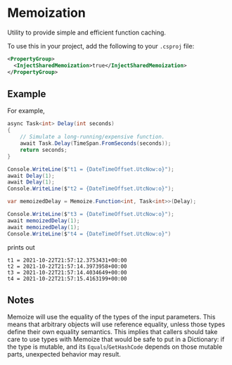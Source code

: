 # Memoization

Utility to provide simple and efficient function caching.

To use this in your project, add the following to your `.csproj` file:

```xml
<PropertyGroup>
  <InjectSharedMemoization>true</InjectSharedMemoization>
</PropertyGroup>
```

## Example

For example,

```csharp
async Task<int> Delay(int seconds)
{
    // Simulate a long-running/expensive function.
    await Task.Delay(TimeSpan.FromSeconds(seconds));
    return seconds;
}

Console.WriteLine($"t1 = {DateTimeOffset.UtcNow:o}");
await Delay(1);
await Delay(1);
Console.WriteLine($"t2 = {DateTimeOffset.UtcNow:o}");

var memoizedDelay = Memoize.Function<int, Task<int>>(Delay);

Console.WriteLine($"t3 = {DateTimeOffset.UtcNow:o}");
await memoizedDelay(1);
await memoizedDelay(1);
Console.WriteLine($"t4 = {DateTimeOffset.UtcNow:o}")
```

prints out

```text
t1 = 2021-10-22T21:57:12.3753431+00:00
t2 = 2021-10-22T21:57:14.3973958+00:00
t3 = 2021-10-22T21:57:14.4034649+00:00
t4 = 2021-10-22T21:57:15.4163199+00:00
```

## Notes

Memoize will use the equality of the types of the input parameters. This means that arbitrary objects
will use reference equality, unless those types define their own equality semantics. This implies that
callers should take care to use types with Memoize that would be safe to put in a Dictionary: if the
type is mutable, and its `Equals`/`GetHashCode` depends on those mutable parts, unexpected behavior may
result.

